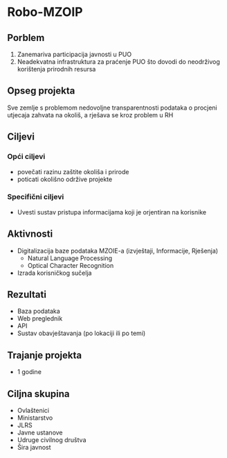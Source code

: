 ﻿# Robo-MZOIP


## Porblem
1. Zanemariva participacija javnosti u PUO
2. Neadekvatna infrastruktura za praćenje PUO
što dovodi do neodrživog korištenja prirodnih resursa

## Opseg projekta
Sve zemlje s problemom nedovoljne transparentnosti podataka o procjeni utjecaja zahvata na okoliš, a rješava se kroz problem u RH

## Ciljevi
### Opći ciljevi
* povečati razinu zaštite okoliša i prirode
* poticati okolišno održive projekte
### Specifični ciljevi
* Uvesti sustav pristupa informacijama koji je orjentiran na korisnike

## Aktivnosti
* Digitalizacija baze podataka MZOIE-a (izvještaji, Informacije, Rješenja)
	- Natural Language Processing
	- Optical Character Recognition
* Izrada korisničkog sučelja


## Rezultati
* Baza podataka
* Web preglednik
* API
* Sustav obavještavanja (po lokaciji ili po temi)

## Trajanje projekta
* 1 godine

## Ciljna skupina
* Ovlaštenici
* Ministarstvo
* JLRS
* Javne ustanove
* Udruge civilnog društva
* Šira javnost

